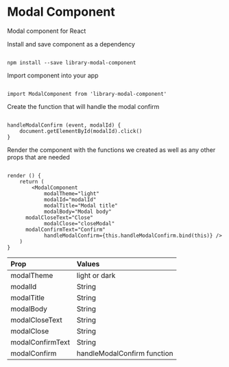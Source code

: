 
# Modal Component

Modal component for React

Install and save component as a dependency

```

npm install --save library-modal-component

```

Import component into your app

```

import ModalComponent from 'library-modal-component'

```

Create the function that will handle the modal confirm

```

handleModalConfirm (event, modalId) {
	document.getElementById(modalId).click()
}

```

Render the component with the functions we created as well as any other props that are needed

```

render () {
	return (
		<ModalComponent
			modalTheme="light"
			modalId="modalId"
			modalTitle="Modal title"
			modalBody="Modal body"
      modalCloseText="Close"
			modalClose="closeModal"
      modalConfirmText="Confirm"
			handleModalConfirm={this.handleModalConfirm.bind(this)} />
	)
}

```


| Prop             | Values                      |
| :--------------- | :-------------------------- |
| modalTheme       | light or dark               |
| modalId          | String                      |
| modalTitle       | String                      |
| modalBody        | String                      |
| modalCloseText   | String                      |
| modalClose       | String                      |
| modalConfirmText | String                      |
| modalConfirm     | handleModalConfirm function |